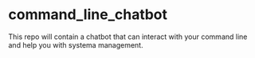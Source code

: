 # command_line_chatbot
 
This repo will contain a chatbot that can interact with your command line and help you with systema management.
